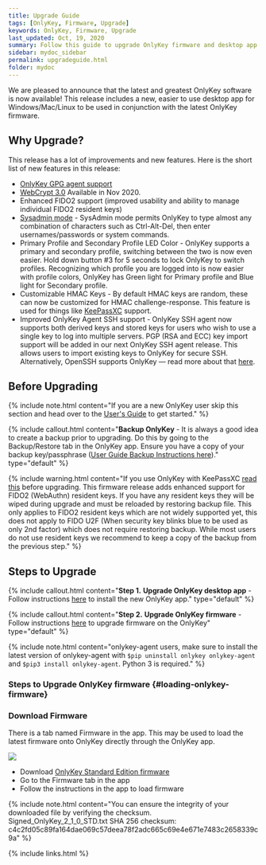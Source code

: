 ```yaml
---
title: Upgrade Guide
tags: [OnlyKey, Firmware, Upgrade]
keywords: OnlyKey, Firmware, Upgrade
last_updated: Oct, 19, 2020
summary: Follow this guide to upgrade OnlyKey firmware and desktop app
sidebar: mydoc_sidebar
permalink: upgradeguide.html
folder: mydoc
---
```



We are pleased to announce that the latest and greatest OnlyKey software is now available! This release includes a new, easier to use desktop app for Windows/Mac/Linux to be used in conjunction with the latest OnlyKey firmware.

## Why Upgrade?

This release has a lot of improvements and new features. Here is the short list of new features in this release:

- [OnlyKey GPG agent support](https://docs.crp.to/onlykey-agent.html)
- [WebCrypt 3.0](https://docs.crp.to/webcrypt.html) Available in Nov 2020.
- Enhanced FIDO2 support (improved usability and ability to manage individual FIDO2 resident keys)
- [Sysadmin mode](https://docs.crp.to/usersguide.html#sysadmin-mode) - SysAdmin mode permits OnlyKey to type almost any combination of characters such as Ctrl-Alt-Del, then enter usernames/passwords or system commands.
- Primary Profile and Secondary Profile LED Color - OnlyKey supports a primary and secondary profile, switching between the two is now even easier. Hold down button #3 for 5 seconds to lock OnlyKey to switch profiles. Recognizing which profile you are logged into is now easier with profile colors, OnlyKey has Green light for Primary profile and Blue light for Secondary profile.
- Customizable HMAC Keys - By default HMAC keys are random, these can now be customized for HMAC challenge-response. This feature is used for things like [KeePassXC](https://docs.crp.to/usersguide.html#keepassxc) support.
- Improved OnlyKey Agent SSH support - OnlyKey SSH agent now supports both derived keys and stored keys for users who wish to use a single key to log into multiple servers. PGP (RSA and ECC) key import support will be added in our next OnlyKey SSH agent release. This allows users to import existing keys to OnlyKey for secure SSH. Alternatively, OpenSSH supports OnlyKey — read more about that [here](https://docs.crp.to/openssh.html).

## Before Upgrading

{% include note.html content="If you are a new OnlyKey user skip this section and head over to the [User's Guide](https://docs.crp.to/usersguide.html#onlykey-setup) to get started." %}

{% include callout.html content="**Backup OnlyKey** - It is always a good idea to create a backup prior to upgrading. Do this by going to the Backup/Restore tab in the OnlyKey app. Ensure you have a copy of your backup key/passphrase ([User Guide Backup Instructions here](https://docs.crp.to/usersguide.html#secure-encrypted-backup-anywhere))." type="default" %}

{% include warning.html content="If you use OnlyKey with KeePassXC [read this](https://docs.crp.to/keepassxc-upgrade.html) before upgrading. This firmware release adds enhanced support for FIDO2 (WebAuthn) resident keys. If you have any resident keys they will be wiped during upgrade and must be reloaded by restoring backup file. This only applies to FIDO2 resident keys which are not widely supported yet, this does not apply to FIDO U2F (When security key blinks blue to be used as only 2nd factor) which does not require restoring backup. While most users do not use resident keys we recommend to keep a copy of the backup from the previous step." %}

## Steps to Upgrade

{% include callout.html content="**Step 1.** **Upgrade OnlyKey desktop app** - Follow instructions [here](https://docs.crp.to/usersguide.html#app-desktop) to install the new OnlyKey app." type="default" %}

{% include callout.html content="**Step 2.** **Upgrade OnlyKey firmware** - Follow instructions [here](#loading-onlykey-firmware) to upgrade firmware on the OnlyKey" type="default" %}

{% include note.html content="onlykey-agent users, make sure to install the latest version of onlykey-agent with `$pip uninstall onlykey onlykey-agent` and `$pip3 install onlykey-agent`. Python 3 is required." %}

### Steps to Upgrade OnlyKey firmware {#loading-onlykey-firmware}

### Download Firmware

There is a tab named Firmware in the app. This may be used to load the latest firmware onto OnlyKey directly through the OnlyKey app.

![](https://raw.githubusercontent.com/trustcrypto/trustcrypto.github.io/master/images/newfeature2.png)

- Download <a href="Signed_OnlyKey_2_1_0_STD.txt" target="_blank" download="Signed_OnlyKey_2_1_0_STD.txt">OnlyKey Standard Edition firmware</a>
- Go to the Firmware tab in the app
- Follow the instructions in the app to load firmware

{% include note.html content="You can ensure the integrity of your downloaded file by verifying the checksum. <br>Signed_OnlyKey_2_1_0_STD.txt SHA 256 checksum:<br>
c4c2fd05c89fa164dae069c57deea78f2adc665c69e4e671e7483c2658339c9a" %}

<!---
- Download [OnlyKey Standard Edition firmware](https://github.com/trustcrypto/OnlyKey-Firmware/releases/download/v2.1.0-prod/Signed_OnlyKey_2_1_0_STD.txt)
- Go to the [Firmware] tab in the app
- Follow the instructions in the app to load firmware

For more information on the latest firmware release [here](https://github.com/trustcrypto/OnlyKey-Firmware/releases/latest/)
-->

{% include links.html %}
